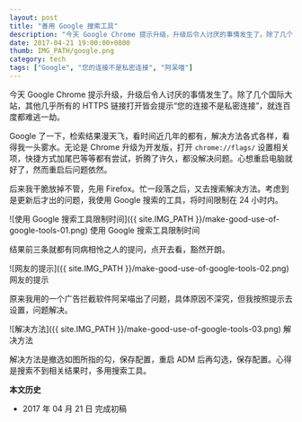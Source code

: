 ```yaml
---
layout: post
title: "善用 Google 搜索工具"
description: "今天 Google Chrome 提示升级，升级后令人讨厌的事情发生了。除了几个国际大站，其他几乎所有的 HTTPS 链接打开皆会提示“您的连接不是私密连接”，就连百度都难逃一劫。"
date: 2017-04-21 19:00:00+0800
thumb: IMG_PATH/google.png
category: tech
tags: ["Google", "您的连接不是私密连接", "阿呆喵"]
---
```


今天 Google Chrome 提示升级，升级后令人讨厌的事情发生了。除了几个国际大站，其他几乎所有的 HTTPS 链接打开皆会提示“您的连接不是私密连接”，就连百度都难逃一劫。

Google 了一下，检索结果漫天飞，看时间近几年的都有，解决方法各式各样，看得我一头雾水。无论是 Chrome 升级为开发版，打开 `chrome://flags/` 设置相关项，快捷方式加尾巴等等都有尝试，折腾了许久，都没解决问题。心想重启电脑就好了，然而重启后问题依然。

后来我干脆放掉不管，先用 Firefox。忙一段落之后，又去搜索解决方法。考虑到是更新后才出的问题，我使用 Google 搜索的工具，将时间限制在 24 小时内。

![使用 Google 搜索工具限制时间]({{ site.IMG_PATH }}/make-good-use-of-google-tools-01.png)
使用 Google 搜索工具限制时间

结果前三条就都有同病相怜之人的提问，点开去看，豁然开朗。

![网友的提示]({{ site.IMG_PATH }}/make-good-use-of-google-tools-02.png)
网友的提示

原来我用的一个广告拦截软件阿呆喵出了问题，具体原因不深究，但我按照提示去设置，问题解决。

![解决方法]({{ site.IMG_PATH }}/make-good-use-of-google-tools-03.png)
解决方法

解决方法是撤选如图所指的勾，保存配置，重启 ADM 后再勾选，保存配置。心得是搜索不到相关结果时，多用搜索工具。

**本文历史**

* 2017 年 04 月 21 日 完成初稿
